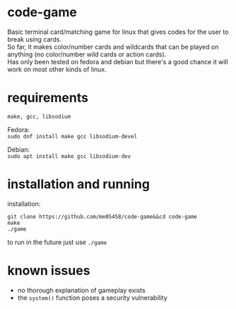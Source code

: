 # code-game
Basic terminal card/matching game for linux that gives codes for the user to break using cards.\
So far, it makes color/number cards and wildcards that can be played on anything (no color/number wild cards or action cards).\
Has only been tested on fedora and debian but there's a good chance it will work on most other kinds of linux.

# requirements
`make, gcc, libsodium`

Fedora:\
`sudo dnf install make gcc libsodium-devel`

Debian: \
`sudo apt install make gcc libsodium-dev`

# installation and running
installation:
```
git clone https://github.com/me05458/code-game&&cd code-game
make
./game
```
to run in the future just use `./game`
# known issues
- no thorough explanation of gameplay exists
- the `system()` function poses a security vulnerability
